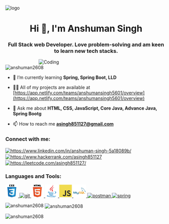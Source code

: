 ![logo](https://user-images.githubusercontent.com/112805297/225855565-91bedeed-ad24-485c-b2ba-b77d632c7051.png)
<h1 align="center">Hi 👋, I'm Anshuman Singh</h1>
<h3 align="center">Full Stack web Developer. Love problem-solving and am keen to learn new tech stacks.</h3>
<img align="right" alt="Coding" width="400" src="https://camo.githubusercontent.com/cae12fddd9d6982901d82580bdf321d81fb299141098ca1c2d4891870827bf17/68747470733a2f2f6d69726f2e6d656469756d2e636f6d2f6d61782f313336302f302a37513379765349765f7430696f4a2d5a2e676966">
<p align="left"> <img src="https://komarev.com/ghpvc/?username=anshuman2608&label=Profile%20views&color=0e75b6&style=flat" alt="anshuman2608" /> </p>

- 🌱 I’m currently learning **Spring, Spring Boot, LLD**

- 👨‍💻 All of my projects are available at [https://app.netlify.com/teams/anshumansingh5601/overview](https://app.netlify.com/teams/anshumansingh5601/overview)

- 💬 Ask me about **HTML, CSS, JavaScript, Core Java, Advance Java, Spring Bootg**

- 📫 How to reach me **asingh851127@gmail.com**

<h3 align="left">Connect with me:</h3>
<p align="left">
<a href="https://linkedin.com/in/https://www.linkedin.com/in/anshuman-singh-5a18089b/" target="blank"><img align="center" src="https://raw.githubusercontent.com/rahuldkjain/github-profile-readme-generator/master/src/images/icons/Social/linked-in-alt.svg" alt="https://www.linkedin.com/in/anshuman-singh-5a18089b/" height="30" width="40" /></a>
<a href="https://www.hackerrank.com/https://www.hackerrank.com/asingh851127" target="blank"><img align="center" src="https://raw.githubusercontent.com/rahuldkjain/github-profile-readme-generator/master/src/images/icons/Social/hackerrank.svg" alt="https://www.hackerrank.com/asingh851127" height="30" width="40" /></a>
<a href="https://www.leetcode.com/https://leetcode.com/asingh851127/" target="blank"><img align="center" src="https://raw.githubusercontent.com/rahuldkjain/github-profile-readme-generator/master/src/images/icons/Social/leet-code.svg" alt="https://leetcode.com/asingh851127/" height="30" width="40" /></a>
</p>

<h3 align="left">Languages and Tools:</h3>
<p align="left"> <a href="https://www.w3schools.com/css/" target="_blank" rel="noreferrer"> <img src="https://raw.githubusercontent.com/devicons/devicon/master/icons/css3/css3-original-wordmark.svg" alt="css3" width="40" height="40"/> </a> <a href="https://git-scm.com/" target="_blank" rel="noreferrer"> <img src="https://www.vectorlogo.zone/logos/git-scm/git-scm-icon.svg" alt="git" width="40" height="40"/> </a> <a href="https://www.w3.org/html/" target="_blank" rel="noreferrer"> <img src="https://raw.githubusercontent.com/devicons/devicon/master/icons/html5/html5-original-wordmark.svg" alt="html5" width="40" height="40"/> </a> <a href="https://www.java.com" target="_blank" rel="noreferrer"> <img src="https://raw.githubusercontent.com/devicons/devicon/master/icons/java/java-original.svg" alt="java" width="40" height="40"/> </a> <a href="https://developer.mozilla.org/en-US/docs/Web/JavaScript" target="_blank" rel="noreferrer"> <img src="https://raw.githubusercontent.com/devicons/devicon/master/icons/javascript/javascript-original.svg" alt="javascript" width="40" height="40"/> </a> <a href="https://www.mysql.com/" target="_blank" rel="noreferrer"> <img src="https://raw.githubusercontent.com/devicons/devicon/master/icons/mysql/mysql-original-wordmark.svg" alt="mysql" width="40" height="40"/> </a> <a href="https://postman.com" target="_blank" rel="noreferrer"> <img src="https://www.vectorlogo.zone/logos/getpostman/getpostman-icon.svg" alt="postman" width="40" height="40"/> </a> <a href="https://spring.io/" target="_blank" rel="noreferrer"> <img src="https://www.vectorlogo.zone/logos/springio/springio-icon.svg" alt="spring" width="40" height="40"/> </a> </p>

<p><img align="left" src="https://github-readme-stats.vercel.app/api/top-langs?username=anshuman2608&show_icons=true&locale=en&layout=compact" alt="anshuman2608" /></p>

<p>&nbsp;<img align="center" src="https://github-readme-stats.vercel.app/api?username=anshuman2608&show_icons=true&locale=en" alt="anshuman2608" /></p>

<p><img align="center" src="https://github-readme-streak-stats.herokuapp.com/?user=anshuman2608&" alt="anshuman2608" /></p>
